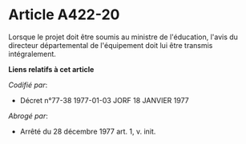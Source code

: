 # Article A422-20

Lorsque le projet doit être soumis au ministre de l'éducation, l'avis du directeur départemental de l'équipement doit lui
être transmis intégralement.

**Liens relatifs à cet article**

_Codifié par_:

  - Décret n°77-38 1977-01-03 JORF 18 JANVIER 1977

_Abrogé par_:

  - Arrêté du 28 décembre 1977 art. 1, v. init.
